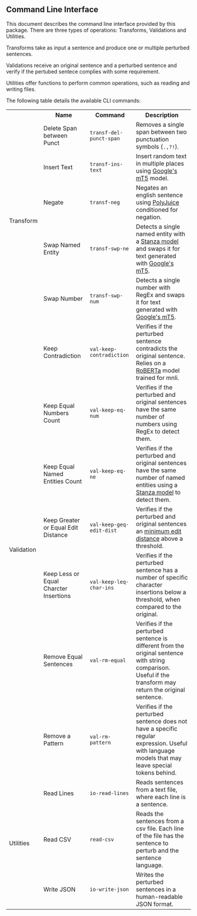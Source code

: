## Command Line Interface

This document describes the command line interface provided by this package. There are three types of operations: Transforms, Validations and Utilities.

Transforms take as input a sentence and produce one or multiple perturbed sentences.

Validations receive an original sentence and a perturbed sentence and verify if the pertubed sentece complies with some requirement.

Utilities offer functions to perform common operations, such as reading and writing files.

The following table details the available CLI commands:

<table>
	<tr>
        <th></th>
	    <th>Name</th>
	    <th>Command</th>
	    <th>Description</th>  
	</tr >
	<tr >
	    <td rowspan="5">Transform</td>
		<td>Delete Span between Punct</td>
	    <td nowrap="nowrap"><code>transf-del-punct-span</code></td>
        <td>Removes a single span between two punctuation symbols (<code>.,?!</code>).</td>
	</tr>
	<tr>
        <td>Insert Text</td>
	    <td nowrap="nowrap"><code>transf-ins-text</code></td>
        <td>Insert random text in multiple places using <a href="https://arxiv.org/abs/2010.11934">Google's mT5</a> model.</td>
	</tr>
	<tr>
        <td>Negate</td>
	    <td nowrap="nowrap"><code>transf-neg</code></td>
        <td>Negates an english sentence using <a href="https://arxiv.org/abs/2101.00288">PolyJuice</a> conditioned for negation.</td>
	</tr>
	<tr>
	    <td>Swap Named Entity</td>
	    <td><code>transf-swp-ne</code></td>
        <td>Detects a single named entity with a <a href="https://stanfordnlp.github.io/stanza/available_models.html#available-ner-models">Stanza model</a> and swaps it for text generated with <a href="https://arxiv.org/abs/2010.11934">Google's mT5</a>.</td>
	</tr>
	<tr>
	    <td>Swap Number</td>
	    <td nowrap="nowrap"><code>transf-swp-num</code></td>
        <td>Detects a single number with RegEx and swaps it for text generated with <a href="https://arxiv.org/abs/2010.11934">Google's mT5</a>.</td>
	</tr>
	<tr>
	    <td rowspan="7">Validation</td>
	    <td>Keep Contradiction</td>
        <td nowrap="nowrap"><code>val-keep-contradiction</code></td>
        <td>Verifies if the perturbed sentence contradicts the original sentence. Relies on a <a href="https://arxiv.org/abs/1907.11692">RoBERTa</a> model trained for mnli.</td>
	</tr>
	<tr>
	    <td>Keep Equal Numbers Count</td>
	    <td nowrap="nowrap"><code>val-keep-eq-num</code></td>
	    <td>Verifies if the perturbed and original sentences have the same number of numbers using RegEx to detect them.</td>
	</tr>
	<tr>
	    <td>Keep Equal Named Entities Count</td>
	    <td nowrap="nowrap"><code>val-keep-eq-ne</code></td>
	    <td>Verifies if the perturbed and original sentences have the same number of named entities using a <a href="https://stanfordnlp.github.io/stanza/available_models.html#available-ner-models">Stanza model</a> to detect them.</td>
	</tr>
	<tr>
	    <td>Keep Greater or Equal Edit Distance</td>
	    <td nowrap="nowrap"><code>val-keep-geq-edit-dist</code></td>
	    <td>Verifies if the perturbed and original sentences an <a href="https://web.stanford.edu/class/cs124/lec/med.pdf">minimum edit distance</a> above a threshold.</td>
	</tr>
		<tr>
	    <td>Keep Less or Equal Charcter Insertions</td>
	    <td nowrap="nowrap"><code>val-keep-leq-char-ins</code></td>
	    <td>Verifies if the perturbed sentence has a number of specific character insertions below a threshold, when compared to the original.</td>
	</tr>
	<tr>
	    <td>Remove Equal Sentences</td>
	    <td nowrap="nowrap"><code>val-rm-equal</code></td>
	    <td>Verifies if the perturbed sentence is different from the original sentence with string comparison. Useful if the transform may return the original sentence.</td>
	</tr>
	<tr>
	    <td>Remove a Pattern</td>
	    <td nowrap="nowrap"><code>val-rm-pattern</code></td>
	    <td>Verifies if the perturbed sentence does not have a specific regular expression. Useful with language models that may leave special tokens behind.</td>
	</tr>
	<tr>
        <td rowspan="5">Utilities</td>
	    <td>Read Lines</td>
	    <td nowrap="nowrap"><code>io-read-lines</code></td>
	    <td>Reads sentences from a text file, where each line is a sentence.</td>
	</tr>
    <tr>
	    <td>Read CSV</td>
	    <td nowrap="nowrap"><code>read-csv</code></td>
	    <td>Reads the sentences from a csv file. Each line of the file has the sentence to perturb and the sentence language.</td>
	</tr>
    <tr>
	    <td>Write JSON </td>
	    <td nowrap="nowrap"><code>io-write-json</code></td>
	    <td>Writes the perturbed sentences in a human-readable JSON format.</td>
	</tr>
</table>
